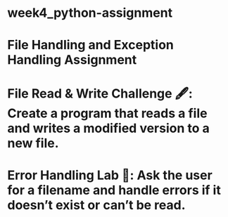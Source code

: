 # week4_python-assignment
# File Handling and Exception Handling Assignment
# File Read & Write Challenge 🖋️: Create a program that reads a file and writes a modified version to a new file.
# Error Handling Lab 🧪: Ask the user for a filename and handle errors if it doesn’t exist or can’t be read.
